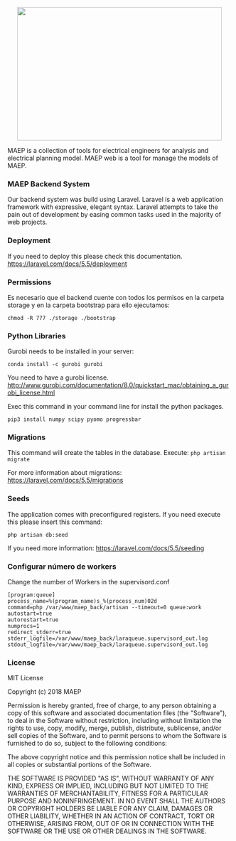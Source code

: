 <p align="center">
    <img width="460" height="300" src="https://maep-tools.github.io/landing-page/assets/img/theme/Vector.svg">
</p>
MAEP is a collection of tools for electrical engineers for analysis and electrical planning model.  
MAEP web is a tool for manage the models of MAEP.

### MAEP Backend System
Our backend system was build using Laravel. Laravel is a web application framework with expressive, elegant syntax. Laravel attempts to take the pain out of development by easing common tasks used in the majority of web projects.

### Deployment
If you need to deploy this please check this documentation. https://laravel.com/docs/5.5/deployment


### Permissions
Es necesario que el backend cuente con todos los permisos en la carpeta storage y en la carpeta bootstrap para ello ejecutamos:

`chmod -R 777 ./storage ./bootstrap`

### Python Libraries
Gurobi needs to be installed in your server:

`conda install -c gurobi gurobi`

You need to have a gurobi license.
http://www.gurobi.com/documentation/8.0/quickstart_mac/obtaining_a_gurobi_license.html

Exec this command in your command line for install the python packages.

`pip3 install numpy scipy pyomo progressbar`

### Migrations
This command will create the tables in the database.
Execute:
`php artisan migrate`

For more information about migrations:
https://laravel.com/docs/5.5/migrations


### Seeds
The application comes with preconfigured registers. If you need execute this please insert this command:

`php artisan db:seed`

If you need more information:
https://laravel.com/docs/5.5/seeding



### Configurar número de workers
Change the number of Workers in the supervisord.conf
```
[program:queue]
process_name=%(program_name)s_%(process_num)02d
command=php /var/www/maep_back/artisan --timeout=0 queue:work
autostart=true
autorestart=true
numprocs=1
redirect_stderr=true
stderr_logfile=/var/www/maep_back/laraqueue.supervisord_out.log
stdout_logfile=/var/www/maep_back/laraqueue.supervisord_out.log
```



### License
MIT License

Copyright (c) 2018 MAEP

Permission is hereby granted, free of charge, to any person obtaining a copy of this software and associated documentation files (the "Software"), to deal in the Software without restriction, including without limitation the rights to use, copy, modify, merge, publish, distribute, sublicense, and/or sell copies of the Software, and to permit persons to whom the Software is furnished to do so, subject to the following conditions:

The above copyright notice and this permission notice shall be included in all copies or substantial portions of the Software.

THE SOFTWARE IS PROVIDED "AS IS", WITHOUT WARRANTY OF ANY KIND, EXPRESS OR IMPLIED, INCLUDING BUT NOT LIMITED TO THE WARRANTIES OF MERCHANTABILITY, FITNESS FOR A PARTICULAR PURPOSE AND NONINFRINGEMENT. IN NO EVENT SHALL THE AUTHORS OR COPYRIGHT HOLDERS BE LIABLE FOR ANY CLAIM, DAMAGES OR OTHER LIABILITY, WHETHER IN AN ACTION OF CONTRACT, TORT OR OTHERWISE, ARISING FROM, OUT OF OR IN CONNECTION WITH THE SOFTWARE OR THE USE OR OTHER DEALINGS IN THE SOFTWARE.
